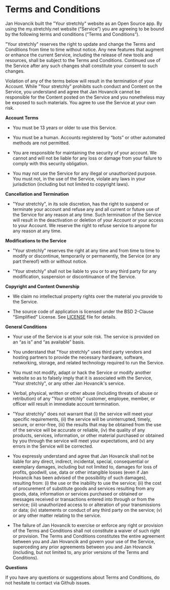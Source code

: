Terms and Conditions
====================

Jan Hovancik built the "Your stretchly" website as an Open Source app. By using the my.stretchly.net website (“Service”) you are agreeing to be bound by the following terms and conditions (“Terms and Conditions”).

"Your stretchly" reserves the right to update and change the Terms and Conditions from time to time without notice. Any new features that augment or enhance the current Service, including the release of new tools and resources, shall be subject to the Terms and Conditions. Continued use of the Service after any such changes shall constitute your consent to such changes.

Violation of any of the terms below will result in the termination of your Account. While "Your stretchly" prohibits such conduct and Content on the Service, you understand and agree that Jan Hovancik cannot be responsible for the Content posted on the Service and you nonetheless may be exposed to such materials. You agree to use the Service at your own risk.

**Account Terms**

* You must be 13 years or older to use this Service.

* You must be a human. Accounts registered by “bots” or other automated methods are not permitted.

* You are responsible for maintaining the security of your account. We cannot and will not be liable for any loss or damage from your failure to comply with this security obligation.

* You may not use the Service for any illegal or unauthorized purpose. You must not, in the use of the Service, violate any laws in your jurisdiction (including but not limited to copyright laws).

**Cancellation and Termination**

* "Your stretchly", in its sole discretion, has the right to suspend or terminate your account and refuse any and all current or future use of the Service for any reason at any time. Such termination of the Service will result in the deactivation or deletion of your Account or your access to your Account. We reserve the right to refuse service to anyone for any reason at any time.

**Modifications to the Service**

* "Your stretchly" reserves the right at any time and from time to time to modify or discontinue, temporarily or permanently, the Service (or any part thereof) with or without notice.

* "Your stretchly" shall not be liable to you or to any third party for any modification, suspension or discontinuance of the Service.

**Copyright and Content Ownership**

* We claim no intellectual property rights over the material you provide to the Service.

* The source code of application is licensed under the BSD 2-Clause "Simplified" License. See [LICENSE](https://github.com/hovancik/stretchly_server/blob/trunk/LICENSE) file for details.

**General Conditions**

* Your use of the Service is at your sole risk. The service is provided on an “as is” and “as available” basis.

* You understand that "Your stretchly" uses third party vendors and hosting partners to provide the necessary hardware, software, networking, storage, and related technology required to run the Service.

* You must not modify, adapt or hack the Service or modify another website so as to falsely imply that it is associated with the Service, "Your stretchly", or any other Jan Hovancik's service.

* Verbal, physical, written or other abuse (including threats of abuse or retribution) of any "Your stretchly" customer, employee, member, or officer will result in immediate account termination.

* "Your stretchly" does not warrant that (i) the service will meet your specific requirements, (ii) the service will be uninterrupted, timely, secure, or error-free, (iii) the results that may be obtained from the use of the service will be accurate or reliable, (iv) the quality of any products, services, information, or other material purchased or obtained by you through the service will meet your expectations, and (v) any errors in the Service will be corrected.

* You expressly understand and agree that Jan Hovancik shall not be liable for any direct, indirect, incidental, special, consequential or exemplary damages, including but not limited to, damages for loss of profits, goodwill, use, data or other intangible losses (even if Jan Hovancik has been advised of the possibility of such damages), resulting from: (i) the use or the inability to use the service; (ii) the cost of procurement of substitute goods and services resulting from any goods, data, information or services purchased or obtained or messages received or transactions entered into through or from the service; (iii) unauthorized access to or alteration of your transmissions or data; (iv) statements or conduct of any third party on the service; (v) or any other matter relating to the service.

* The failure of Jan Hovancik to exercise or enforce any right or provision of the Terms and Conditions shall not constitute a waiver of such right or provision. The Terms and Conditions constitutes the entire agreement between you and Jan Hovancik and govern your use of the Service, superceding any prior agreements between you and Jan Hovancik (including, but not limited to, any prior versions of the Terms and Conditions).

**Questions**

If you have any questions or suggestions about Terms and Conditions, do not hesitate to contact via Github issues.
